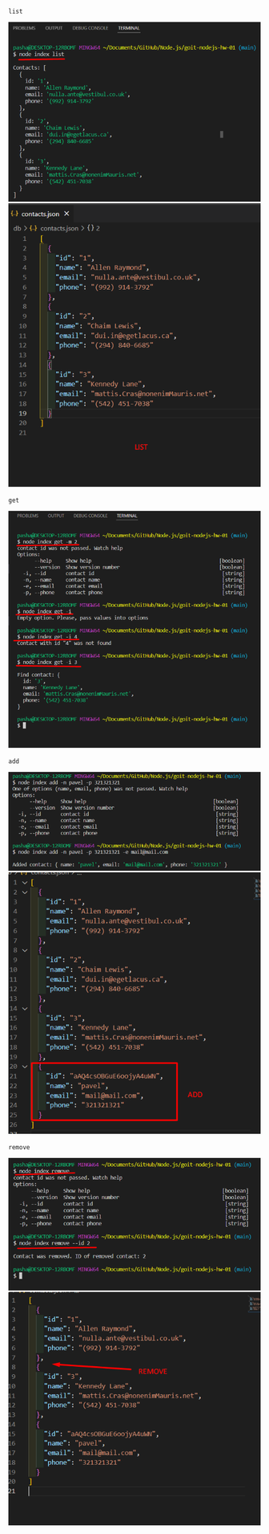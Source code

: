 `list`

![list](./readme/001_list.png) ![list](./readme/001_list_2.png)

`get`

![get](./readme/002_get.png)

`add`

![add](./readme/003_add.png) ![add](./readme/003_add_2.png)

`remove`

![remove](./readme/004_remove.png) ![remove](./readme/004_remove_2.png)
